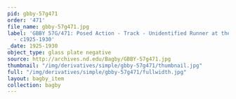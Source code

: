 ```yaml
---
pid: gbby-57g471
order: '471'
file_name: gbby-57g471.jpg
label: 'GBBY 57G/471: Posed Action - Track - Unidentified Runner at the Starting Line
  - c1925-1930'
_date: 1925-1930
object_type: glass plate negative
source: http://archives.nd.edu/Bagby/GBBY-57g471.jpg
thumbnail: "/img/derivatives/simple/gbby-57g471/thumbnail.jpg"
full: "/img/derivatives/simple/gbby-57g471/fullwidth.jpg"
layout: bagby_item
collection: bagby
---
```

